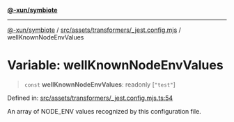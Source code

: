 [**@-xun/symbiote**](../../../../../README.md)

***

[@-xun/symbiote](../../../../../README.md) / [src/assets/transformers/\_jest.config.mjs](../README.md) / wellKnownNodeEnvValues

# Variable: wellKnownNodeEnvValues

> `const` **wellKnownNodeEnvValues**: readonly \[`"test"`\]

Defined in: [src/assets/transformers/\_jest.config.mjs.ts:54](https://github.com/Xunnamius/symbiote/blob/1214379b104dd598631a5db52a98adbb1a28dfdf/src/assets/transformers/_jest.config.mjs.ts#L54)

An array of NODE_ENV values recognized by this configuration file.
